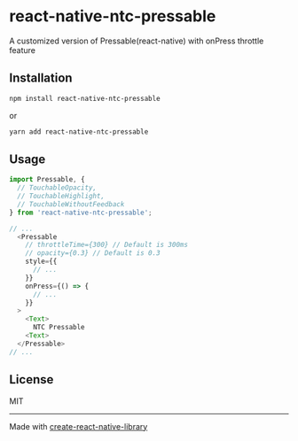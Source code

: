 # react-native-ntc-pressable

A customized version of Pressable(react-native)
with onPress throttle feature

## Installation

```sh
npm install react-native-ntc-pressable
```
or
```sh
yarn add react-native-ntc-pressable
```

## Usage

```js
import Pressable, { 
  // TouchableOpacity,
  // TouchableHighlight,
  // TouchableWithoutFeedback
} from 'react-native-ntc-pressable';

// ...
  <Pressable
    // throttleTime={300} // Default is 300ms
    // opacity={0.3} // Default is 0.3
    style={{
      // ...
    }}
    onPress={() => {
      // ...
    }}
  >
    <Text>
      NTC Pressable
    <Text>
  </Pressable>
// ...
```

## License

MIT

---

Made with [create-react-native-library](https://github.com/callstack/react-native-builder-bob)
